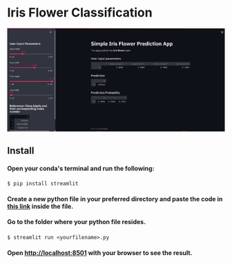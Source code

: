 # Iris Flower Classification

![SS](https://github.com/Hongyanlee0614/Streamlit/blob/main/Iris%20Flower%20Classification/ss.PNG)

## Install

#### Open your conda's terminal and run the following:

```
$ pip install streamlit
```
#### Create a new python file in your preferred directory and paste the code in [this link](https://github.com/Hongyanlee0614/Streamlit/blob/main/Iris%20Flower%20Classification/iris-ml-app.py) inside the file.
#### Go to the folder where your python file resides.

```
$ streamlit run <yourfilename>.py
```

#### Open [http://localhost:8501](http://localhost:8501) with your browser to see the result.
